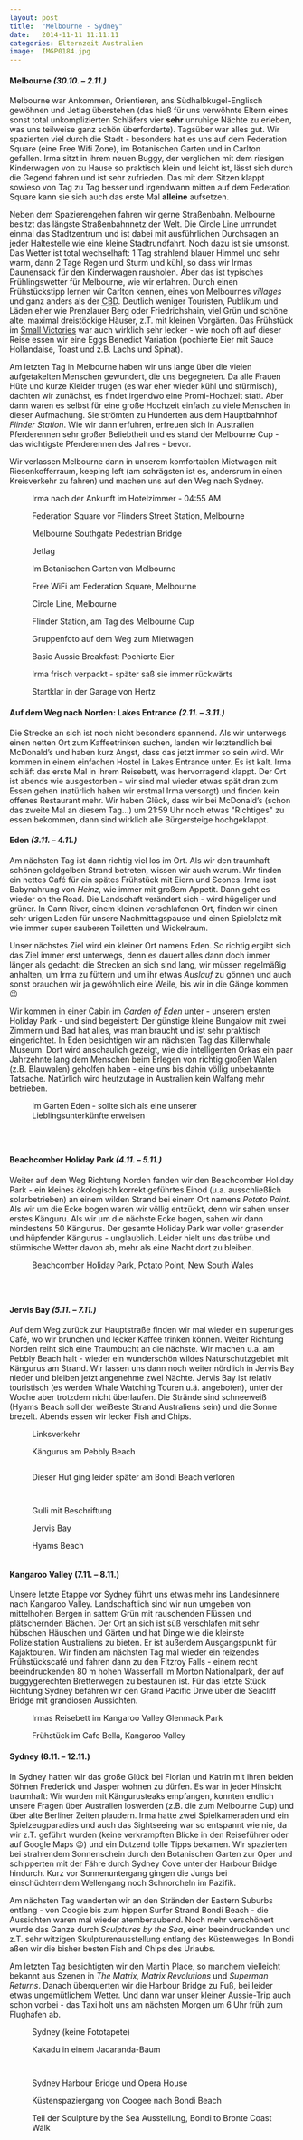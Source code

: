 ```yaml
---
layout: post
title:  "Melbourne - Sydney"
date:   2014-11-11 11:11:11
categories: Elternzeit Australien
image:  IMGP0184.jpg
---
```


#### Melbourne *(30.10. – 2.11.)*

Melbourne war Ankommen, Orientieren, ans Südhalbkugel-Englisch gewöhnen und Jetlag überstehen (das hieß für uns verwöhnte Eltern eines sonst total unkomplizierten Schläfers vier __sehr__ unruhige Nächte zu erleben, was uns teilweise ganz schön überforderte). Tagsüber war alles gut. Wir spazierten viel durch die Stadt - besonders hat es uns auf dem Federation Square (eine Free Wifi Zone), im Botanischen Garten und in Carlton gefallen. Irma sitzt in ihrem neuen Buggy, der verglichen mit dem riesigen Kinderwagen von zu Hause so praktisch klein und leicht ist, lässt sich durch die Gegend fahren und ist sehr zufrieden. Das mit dem Sitzen klappt sowieso von Tag zu Tag besser und irgendwann mitten auf dem Federation Square kann sie sich auch das erste Mal __alleine__ aufsetzen.

Neben dem Spazierengehen fahren wir gerne Straßenbahn. Melbourne besitzt das längste Straßenbahnnetz der Welt. Die Circle Line umrundet einmal das Stadtzentrum und ist dabei mit ausführlichen Durchsagen an jeder Haltestelle wie eine kleine Stadtrundfahrt. Noch dazu ist sie umsonst. Das Wetter ist total wechselhaft: 1 Tag strahlend blauer Himmel und sehr warm, dann 2 Tage Regen und Sturm und kühl, so dass wir Irmas Daunensack für den Kinderwagen rausholen. Aber das ist typisches Frühlingswetter für Melbourne, wie wir erfahren. Durch einen Frühstückstipp lernen wir Carlton kennen, eines von Melbournes *villages* und ganz anders als der <abbr title="Central Business District">CBD</abbr>. Deutlich weniger Touristen, Publikum und Läden eher wie Prenzlauer Berg oder Friedrichshain, viel Grün und schöne alte, maximal dreistöckige Häuser, z.T. mit kleinen Vorgärten. Das Frühstück im [Small Victories][smallvictories] war auch wirklich sehr lecker - wie noch oft auf dieser Reise essen wir eine Eggs Benedict Variation (pochierte Eier mit Sauce Hollandaise, Toast und z.B. Lachs und Spinat).

Am letzten Tag in Melbourne haben wir uns lange über die vielen aufgetakelten Menschen gewundert, die uns begegneten. Da alle Frauen Hüte und kurze Kleider trugen (es war eher wieder kühl und stürmisch), dachten wir zunächst, es findet irgendwo eine Promi-Hochzeit statt. Aber dann waren es selbst für eine große Hochzeit einfach zu viele Menschen in dieser Aufmachung. Sie strömten zu Hunderten aus dem Hauptbahnhof *Flinder Station*. Wie wir dann erfuhren, erfreuen sich in Australien Pferderennen sehr großer Beliebtheit und es stand der Melbourne Cup - das wichtigste Pferderennen des Jahres - bevor.

Wir verlassen Melbourne dann in unserem komfortablen Mietwagen mit Riesenkofferraum, keeping left (am schrägsten ist es, andersrum in einen Kreisverkehr zu fahren) und machen uns auf den Weg nach Sydney.

<div class="carousel">
<figure>
	<picture>
		<source srcset="/assets/images/phone/DSC01752.JPG" media="(max-width:320px)">
		<source srcset="/assets/images/tablet/DSC01752.JPG" media="(max-width:800px)">
		<source srcset="/assets/images/desktop/DSC01752.JPG" media="(min-width:800px)">
		<img alt="">
	</picture>
	<figcaption>Irma nach der Ankunft im Hotelzimmer - 04:55 AM</figcaption>
</figure>
<figure>
	<picture>
		<source srcset="/assets/images/phone/IMGP0015.JPG" media="(max-width:320px)">
		<source srcset="/assets/images/tablet/IMGP0015.JPG" media="(max-width:800px)">
		<source srcset="/assets/images/desktop/IMGP0015.JPG" media="(min-width:800px)">
		<img alt="">
	</picture>
	<figcaption>Federation Square vor Flinders Street Station, Melbourne</figcaption>
</figure>
<figure>
	<picture>
		<source srcset="/assets/images/phone/IMGP0028.JPG" media="(max-width:320px)">
		<source srcset="/assets/images/tablet/IMGP0028.JPG" media="(max-width:800px)">
		<source srcset="/assets/images/desktop/IMGP0028.JPG" media="(min-width:800px)">
		<img alt="">
	</picture>
	<figcaption>Melbourne Southgate Pedestrian Bridge</figcaption>
</figure>
<figure>
	<picture>
		<source srcset="/assets/images/phone/DSC01760.JPG" media="(max-width:320px)">
		<source srcset="/assets/images/tablet/DSC01760.JPG" media="(max-width:800px)">
		<source srcset="/assets/images/desktop/DSC01760.JPG" media="(min-width:800px)">
		<img alt="">
	</picture>
	<figcaption>Jetlag</figcaption>
</figure>
<figure>
	<picture>
		<source srcset="/assets/images/phone/IMGP0049.JPG" media="(max-width:320px)">
		<source srcset="/assets/images/tablet/IMGP0049.JPG" media="(max-width:800px)">
		<source srcset="/assets/images/desktop/IMGP0049.JPG" media="(min-width:800px)">
		<img alt="">
	</picture>
	<figcaption>Im Botanischen Garten von Melbourne</figcaption>
</figure>
<figure>
	<picture>
		<source srcset="/assets/images/phone/IMGP0069.JPG" media="(max-width:320px)">
		<source srcset="/assets/images/tablet/IMGP0069.JPG" media="(max-width:800px)">
		<source srcset="/assets/images/desktop/IMGP0069.JPG" media="(min-width:800px)">
		<img alt="">
	</picture>
	<figcaption>Free WiFi am Federation Square, Melbourne</figcaption>
</figure>
<figure>
	<picture>
		<source srcset="/assets/images/phone/IMGP0102.JPG" media="(max-width:320px)">
		<source srcset="/assets/images/tablet/IMGP0102.JPG" media="(max-width:800px)">
		<source srcset="/assets/images/desktop/IMGP0102.JPG" media="(min-width:800px)">
		<img alt="">
	</picture>
	<figcaption>Circle Line, Melbourne</figcaption>
</figure>
<figure>
	<picture>
		<source srcset="/assets/images/phone/IMGP0104.JPG" media="(max-width:320px)">
		<source srcset="/assets/images/tablet/IMGP0104.JPG" media="(max-width:800px)">
		<source srcset="/assets/images/desktop/IMGP0104.JPG" media="(min-width:800px)">
		<img alt="">
	</picture>
	<figcaption>Flinder Station, am Tag des Melbourne Cup</figcaption>
</figure>
<figure>
	<picture>
		<source srcset="/assets/images/phone/DSC01769.JPG" media="(max-width:320px)">
		<source srcset="/assets/images/tablet/DSC01769.JPG" media="(max-width:800px)">
		<source srcset="/assets/images/desktop/DSC01769.JPG" media="(min-width:800px)">
		<img alt="">
	</picture>
	<figcaption>Gruppenfoto auf dem Weg zum Mietwagen</figcaption>
</figure>
<figure>
	<picture>
		<source srcset="/assets/images/phone/IMG_0513.JPG" media="(max-width:320px)">
		<source srcset="/assets/images/tablet/IMG_0513.JPG" media="(max-width:800px)">
		<source srcset="/assets/images/desktop/IMG_0513.JPG" media="(min-width:800px)">
		<img alt="">
	</picture>
	<figcaption>Basic Aussie Breakfast: Pochierte Eier</figcaption>
</figure>
<figure>
	<picture>
		<source srcset="/assets/images/phone/DSC01770.JPG" media="(max-width:320px)">
		<source srcset="/assets/images/tablet/DSC01770.JPG" media="(max-width:800px)">
		<source srcset="/assets/images/desktop/DSC01770.JPG" media="(min-width:800px)">
		<img alt="">
	</picture>
	<figcaption>Irma frisch verpackt - später saß sie immer rückwärts</figcaption>
</figure>
<figure>
	<picture>
		<source srcset="/assets/images/phone/DSC01771.JPG" media="(max-width:320px)">
		<source srcset="/assets/images/tablet/DSC01771.JPG" media="(max-width:800px)">
		<source srcset="/assets/images/desktop/DSC01771.JPG" media="(min-width:800px)">
		<img alt="">
	</picture>
	<figcaption>Startklar in der Garage von Hertz</figcaption>
</figure>
</div>

#### Auf dem Weg nach Norden: Lakes Entrance *(2.11. – 3.11.)*

Die Strecke an sich ist noch nicht besonders spannend. Als wir unterwegs einen netten Ort zum Kaffeetrinken suchen, landen wir letztendlich bei McDonald’s und haben kurz Angst, dass das jetzt immer so sein wird. Wir kommen in einem einfachen Hostel in Lakes Entrance unter. Es ist kalt. Irma schläft das erste Mal in ihrem Reisebett, was hervorragend klappt. Der Ort ist abends wie ausgestorben - wir sind mal wieder etwas spät dran zum Essen gehen (natürlich haben wir erstmal Irma versorgt) und finden kein offenes Restaurant mehr. Wir haben Glück, dass wir bei McDonald’s (schon das zweite Mal an diesem Tag…) um 21:59 Uhr noch etwas "Richtiges" zu essen bekommen, dann sind wirklich alle Bürgersteige hochgeklappt.

#### Eden *(3.11. – 4.11.)*

Am nächsten Tag ist dann richtig viel los im Ort. Als wir den traumhaft schönen goldgelben Strand betreten, wissen wir auch warum. Wir finden ein nettes Café für ein spätes Frühstück mit Eiern und Scones. Irma isst Babynahrung von *Heinz*, wie immer mit großem Appetit. Dann geht es wieder on the Road. Die Landschaft verändert sich - wird hügeliger und grüner. In Cann River, einem kleinen verschlafenen Ort, finden wir einen sehr urigen Laden für unsere Nachmittagspause und einen Spielplatz mit wie immer super sauberen Toiletten und Wickelraum.

Unser nächstes Ziel wird ein kleiner Ort namens Eden. So richtig ergibt sich das Ziel immer erst unterwegs, denn es dauert alles dann doch immer länger als gedacht: die Strecken an sich sind lang, wir müssen regelmäßig anhalten, um Irma zu füttern und um ihr etwas *Auslauf* zu gönnen und auch sonst brauchen wir ja gewöhnlich eine Weile, bis wir in die Gänge kommen :wink:

Wir kommen in einer Cabin im *Garden of Eden* unter - unserem ersten Holiday Park - und sind begeistert: Der günstige kleine Bungalow mit zwei Zimmern und Bad hat alles, was man braucht und ist sehr praktisch eingerichtet. In Eden besichtigen wir am nächsten Tag das Killerwhale Museum. Dort wird anschaulich gezeigt, wie die intelligenten Orkas ein paar Jahrzehnte lang dem Menschen beim Erlegen von richtig großen Walen (z.B. Blauwalen) geholfen haben - eine uns bis dahin völlig unbekannte Tatsache. Natürlich wird heutzutage in Australien kein Walfang mehr betrieben.

<div class="carousel">
<figure>
	<picture>
		<source srcset="/assets/images/phone/IMGP0129.JPG" media="(max-width:320px)">
		<source srcset="/assets/images/tablet/IMGP0129.JPG" media="(max-width:800px)">
		<source srcset="/assets/images/desktop/IMGP0129.JPG" media="(min-width:800px)">
		<img alt="">
	</picture>
	<figcaption>Im Garten Eden - sollte sich als eine unserer Lieblingsunterkünfte erweisen</figcaption>
</figure>
<figure>
	<picture>
		<source srcset="/assets/images/phone/IMGP0149.JPG" media="(max-width:320px)">
		<source srcset="/assets/images/tablet/IMGP0149.JPG" media="(max-width:800px)">
		<source srcset="/assets/images/desktop/IMGP0149.JPG" media="(min-width:800px)">
		<img alt="">
	</picture>
</figure>
<figure>
	<picture>
		<source srcset="/assets/images/phone/IMGP0155.JPG" media="(max-width:320px)">
		<source srcset="/assets/images/tablet/IMGP0155.JPG" media="(max-width:800px)">
		<source srcset="/assets/images/desktop/IMGP0155.JPG" media="(min-width:800px)">
		<img alt="">
	</picture>
</figure>
<figure>
	<picture>
		<source srcset="/assets/images/phone/IMGP0157.JPG" media="(max-width:320px)">
		<source srcset="/assets/images/tablet/IMGP0157.JPG" media="(max-width:800px)">
		<source srcset="/assets/images/desktop/IMGP0157.JPG" media="(min-width:800px)">
		<img alt="">
	</picture>
</figure>
</div>

#### Beachcomber Holiday Park *(4.11. – 5.11.)*

Weiter auf dem Weg Richtung Norden fanden wir den Beachcomber Holiday Park - ein kleines ökologisch korrekt geführtes Einod (u.a. ausschließlich solarbetrieben) an einem wilden Strand bei einem Ort namens *Potato Point*. Als wir um die Ecke bogen waren wir völlig entzückt, denn wir sahen unser erstes Känguru. Als wir um die nächste Ecke bogen, sahen wir dann mindestens 50 Kängurus. Der gesamte Holiday Park war voller grasender und hüpfender Kängurus - unglaublich.
Leider hielt uns das trübe und stürmische Wetter davon ab, mehr als eine Nacht dort zu bleiben.

<div class="carousel">
<figure>
	<picture>
		<source srcset="/assets/images/phone/IMGP0158.JPG" media="(max-width:320px)">
		<source srcset="/assets/images/tablet/IMGP0158.JPG" media="(max-width:800px)">
		<source srcset="/assets/images/desktop/IMGP0158.JPG" media="(min-width:800px)">
		<img alt="">
	</picture>
	<figcaption>Beachcomber Holiday Park, Potato Point, New South Wales</figcaption>
</figure>
<figure>
	<picture>
		<source srcset="/assets/images/phone/IMGP0165.JPG" media="(max-width:320px)">
		<source srcset="/assets/images/tablet/IMGP0165.JPG" media="(max-width:800px)">
		<source srcset="/assets/images/desktop/IMGP0165.JPG" media="(min-width:800px)">
		<img alt="">
	</picture>
</figure>
<figure>
	<picture>
		<source srcset="/assets/images/phone/IMGP0166.JPG" media="(max-width:320px)">
		<source srcset="/assets/images/tablet/IMGP0166.JPG" media="(max-width:800px)">
		<source srcset="/assets/images/desktop/IMGP0166.JPG" media="(min-width:800px)">
		<img alt="">
	</picture>
</figure>
<figure>
	<picture>
		<source srcset="/assets/images/phone/IMGP0177.JPG" media="(max-width:320px)">
		<source srcset="/assets/images/tablet/IMGP0177.JPG" media="(max-width:800px)">
		<source srcset="/assets/images/desktop/IMGP0177.JPG" media="(min-width:800px)">
		<img alt="">
	</picture>
</figure>
</div>

#### Jervis Bay *(5.11. – 7.11.)*

Auf dem Weg zurück zur Hauptstraße finden wir mal wieder ein superuriges Café, wo wir brunchen und lecker Kaffee trinken können. Weiter Richtung Norden reiht sich eine Traumbucht an die nächste. Wir machen u.a. am Pebbly Beach halt - wieder ein wunderschön wildes Naturschutzgebiet mit Kängurus am Strand. Wir lassen uns dann noch weiter nördlich in Jervis Bay nieder und bleiben jetzt angenehme zwei Nächte. Jervis Bay ist relativ touristisch (es werden Whale Watching Touren u.ä. angeboten), unter der Woche aber trotzdem nicht überlaufen. Die Strände sind schneeweiß (Hyams Beach soll der weißeste Strand Australiens sein) und die Sonne brezelt. Abends essen wir lecker Fish and Chips.

<div class="carousel">
<figure>
	<picture>
		<source srcset="/assets/images/phone/IMGP0182.JPG" media="(max-width:320px)">
		<source srcset="/assets/images/tablet/IMGP0182.JPG" media="(max-width:800px)">
		<source srcset="/assets/images/desktop/IMGP0182.JPG" media="(min-width:800px)">
		<img alt="">
	</picture>
	<figcaption>Linksverkehr</figcaption>
</figure>
<figure>
	<picture>
		<source srcset="/assets/images/phone/IMGP0184.JPG" media="(max-width:320px)">
		<source srcset="/assets/images/tablet/IMGP0184.JPG" media="(max-width:800px)">
		<source srcset="/assets/images/desktop/IMGP0184.JPG" media="(min-width:800px)">
		<img alt="">
	</picture>
	<figcaption>Kängurus am Pebbly Beach</figcaption>
</figure>
<figure>
	<picture>
		<source srcset="/assets/images/phone/IMGP0191.JPG" media="(max-width:320px)">
		<source srcset="/assets/images/tablet/IMGP0191.JPG" media="(max-width:800px)">
		<source srcset="/assets/images/desktop/IMGP0191.JPG" media="(min-width:800px)">
		<img alt="">
	</picture>
</figure>
<figure>
	<picture>
		<source srcset="/assets/images/phone/IMGP0194.JPG" media="(max-width:320px)">
		<source srcset="/assets/images/tablet/IMGP0194.JPG" media="(max-width:800px)">
		<source srcset="/assets/images/desktop/IMGP0194.JPG" media="(min-width:800px)">
		<img alt="">
	</picture>
	<figcaption>Dieser Hut ging leider später am Bondi Beach verloren</figcaption>
</figure>
<figure>
	<picture>
		<source srcset="/assets/images/phone/IMGP0195.JPG" media="(max-width:320px)">
		<source srcset="/assets/images/tablet/IMGP0195.JPG" media="(max-width:800px)">
		<source srcset="/assets/images/desktop/IMGP0195.JPG" media="(min-width:800px)">
		<img alt="">
	</picture>
</figure>
<figure>
	<picture>
		<source srcset="/assets/images/phone/IMGP0203.JPG" media="(max-width:320px)">
		<source srcset="/assets/images/tablet/IMGP0203.JPG" media="(max-width:800px)">
		<source srcset="/assets/images/desktop/IMGP0203.JPG" media="(min-width:800px)">
		<img alt="">
	</picture>
</figure>
<figure>
	<picture>
		<source srcset="/assets/images/phone/IMGP0211.JPG" media="(max-width:320px)">
		<source srcset="/assets/images/tablet/IMGP0211.JPG" media="(max-width:800px)">
		<source srcset="/assets/images/desktop/IMGP0211.JPG" media="(min-width:800px)">
		<img alt="">
	</picture>
	<figcaption>Gulli mit Beschriftung</figcaption>
</figure>
<figure>
	<picture>
		<source srcset="/assets/images/phone/IMGP0219.JPG" media="(max-width:320px)">
		<source srcset="/assets/images/tablet/IMGP0219.JPG" media="(max-width:800px)">
		<source srcset="/assets/images/desktop/IMGP0219.JPG" media="(min-width:800px)">
		<img alt="">
	</picture>
	<figcaption>Jervis Bay</figcaption>
</figure>
<figure>
	<picture>
		<source srcset="/assets/images/phone/IMGP0234.JPG" media="(max-width:320px)">
		<source srcset="/assets/images/tablet/IMGP0234.JPG" media="(max-width:800px)">
		<source srcset="/assets/images/desktop/IMGP0234.JPG" media="(min-width:800px)">
		<img alt="">
	</picture>
	<figcaption>Hyams Beach</figcaption>
</figure>
<figure>
	<picture>
		<source srcset="/assets/images/phone/DSC01796.JPG" media="(max-width:320px)">
		<source srcset="/assets/images/tablet/DSC01796.JPG" media="(max-width:800px)">
		<source srcset="/assets/images/desktop/DSC01796.JPG" media="(min-width:800px)">
		<img alt="">
	</picture>
</figure>
</div>

#### Kangaroo Valley (7.11. – 8.11.)

Unsere letzte Etappe vor Sydney führt uns etwas mehr ins Landesinnere nach Kangaroo Valley. Landschaftlich sind wir nun umgeben von mittelhohen Bergen in sattem Grün mit rauschenden Flüssen und plätschernden Bächen. Der Ort an sich ist süß verschlafen mit sehr hübschen Häuschen und Gärten und hat Dinge wie die kleinste Polizeistation Australiens zu bieten. Er ist außerdem Ausgangspunkt für Kajaktouren. Wir finden am nächsten Tag mal wieder ein reizendes Frühstückscafé und fahren dann zu den Fitzroy Falls - einem recht beeindruckenden 80 m hohen Wasserfall im Morton Nationalpark, der auf buggygerechten Bretterwegen zu bestaunen ist.
Für das letzte Stück Richtung Sydney befahren wir den Grand Pacific Drive über die Seacliff Bridge mit grandiosen Aussichten.

<div class="carousel">
<figure>
	<picture>
		<source srcset="/assets/images/phone/IMGP0259.JPG" media="(max-width:320px)">
		<source srcset="/assets/images/tablet/IMGP0259.JPG" media="(max-width:800px)">
		<source srcset="/assets/images/desktop/IMGP0259.JPG" media="(min-width:800px)">
		<img alt="">
	</picture>
	<figcaption>Irmas Reisebett im Kangaroo Valley Glenmack Park</figcaption>
</figure>
<figure>
	<picture>
		<source srcset="/assets/images/phone/DSC01811.JPG" media="(max-width:320px)">
		<source srcset="/assets/images/tablet/DSC01811.JPG" media="(max-width:800px)">
		<source srcset="/assets/images/desktop/DSC01811.JPG" media="(min-width:800px)">
		<img alt="">
	</picture>
	<figcaption>Frühstück im Cafe Bella, Kangaroo Valley</figcaption>
</figure>
</div>

#### Sydney (8.11. – 12.11.)

In Sydney hatten wir das große Glück bei Florian und Katrin mit ihren beiden Söhnen Frederick und Jasper wohnen zu dürfen. Es war in jeder Hinsicht traumhaft: Wir wurden mit Kängurusteaks empfangen, konnten endlich unsere Fragen über Australien loswerden (z.B. die zum Melbourne Cup) und über alte Berliner Zeiten plaudern. Irma hatte zwei Spielkameraden und ein Spielzeugparadies und auch das Sightseeing war so entspannt wie nie, da wir z.T. geführt wurden (keine verkrampften Blicke in den Reiseführer oder auf Google Maps :wink:) und ein Dutzend tolle Tipps bekamen. Wir spazierten bei strahlendem Sonnenschein durch den Botanischen Garten zur Oper und schipperten mit der Fähre durch Sydney Cove unter der Harbour Bridge hindurch. Kurz vor Sonnenuntergang gingen die Jungs bei einschüchterndem Wellengang noch Schnorcheln im Pazifik.

Am nächsten Tag wanderten wir an den Stränden der Eastern Suburbs entlang - von Coogie bis zum hippen Surfer Strand Bondi Beach - die Aussichten waren mal wieder atemberaubend. Noch mehr verschönert wurde das Ganze durch *Sculptures by the Sea*, einer beeindruckenden und z.T. sehr witzigen Skulpturenausstellung entlang des Küstenweges. In Bondi aßen wir die bisher besten Fish and Chips des Urlaubs.

Am letzten Tag besichtigten wir den Martin Place, so manchem vielleicht bekannt aus Szenen in *The Matrix*, *Matrix Revolutions* und *Superman Returns*. Danach überquerten wir die Harbour Bridge zu Fuß, bei leider etwas ungemütlichem Wetter. Und dann war unser kleiner Aussie-Trip auch schon vorbei - das Taxi holt uns am nächsten Morgen um 6 Uhr früh zum Flughafen ab.

<div class="carousel">
<figure>
	<picture>
		<source srcset="/assets/images/phone/IMGP0307.JPG" media="(max-width:320px)">
		<source srcset="/assets/images/tablet/IMGP0307.JPG" media="(max-width:800px)">
		<source srcset="/assets/images/desktop/IMGP0307.JPG" media="(min-width:800px)">
		<img alt="">
	</picture>
	<figcaption>Sydney (keine Fototapete)</figcaption>
</figure>
<figure>
	<picture>
		<source srcset="/assets/images/phone/IMGP0324.JPG" media="(max-width:320px)">
		<source srcset="/assets/images/tablet/IMGP0324.JPG" media="(max-width:800px)">
		<source srcset="/assets/images/desktop/IMGP0324.JPG" media="(min-width:800px)">
		<img alt="">
	</picture>
	<figcaption>Kakadu in einem Jacaranda-Baum</figcaption>
</figure>
<figure>
	<picture>
		<source srcset="/assets/images/phone/IMGP0336.JPG" media="(max-width:320px)">
		<source srcset="/assets/images/tablet/IMGP0336.JPG" media="(max-width:800px)">
		<source srcset="/assets/images/desktop/IMGP0336.JPG" media="(min-width:800px)">
		<img alt="">
	</picture>
</figure>
<figure>
	<picture>
		<source srcset="/assets/images/phone/IMGP0352.JPG" media="(max-width:320px)">
		<source srcset="/assets/images/tablet/IMGP0352.JPG" media="(max-width:800px)">
		<source srcset="/assets/images/desktop/IMGP0352.JPG" media="(min-width:800px)">
		<img alt="">
	</picture>
</figure>
<figure>
	<picture>
		<source srcset="/assets/images/phone/IMGP0372.JPG" media="(max-width:320px)">
		<source srcset="/assets/images/tablet/IMGP0372.JPG" media="(max-width:800px)">
		<source srcset="/assets/images/desktop/IMGP0372.JPG" media="(min-width:800px)">
		<img alt="">
	</picture>
	<figcaption>Sydney Harbour Bridge und Opera House</figcaption>
</figure>
<figure>
	<picture>
		<source srcset="/assets/images/phone/DSC01830.JPG" media="(max-width:320px)">
		<source srcset="/assets/images/tablet/DSC01830.JPG" media="(max-width:800px)">
		<source srcset="/assets/images/desktop/DSC01830.JPG" media="(min-width:800px)">
		<img alt="">
	</picture>
	<figcaption>Küstenspaziergang von Coogee nach Bondi Beach</figcaption>
</figure>
<figure>
	<picture>
		<source srcset="/assets/images/phone/IMG_0592.JPG" media="(max-width:320px)">
		<source srcset="/assets/images/tablet/IMG_0592.JPG" media="(max-width:800px)">
		<source srcset="/assets/images/desktop/IMG_0592.JPG" media="(min-width:800px)">
		<img alt="">
	</picture>
	<figcaption>Teil der Sculpture by the Sea Ausstellung, Bondi to Bronte Coast Walk</figcaption>
</figure>
</div>

[smallvictories]: http://www.smallvictoriescafe.com.au/
